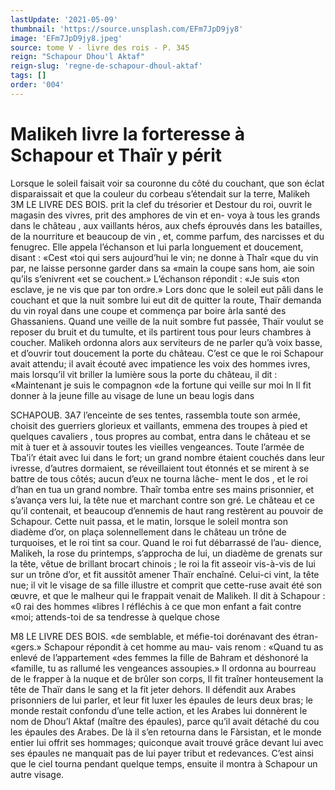 ```yaml
---
lastUpdate: '2021-05-09'
thumbnail: 'https://source.unsplash.com/EFm7JpD9jy8'
image: 'EFm7JpD9jy8.jpeg'
source: tome V - livre des rois - P. 345
reign: "Schapour Dhou'l Aktaf"
reign-slug: 'regne-de-schapour-dhoul-aktaf'
tags: []
order: '004'
---
```


# Malikeh livre la forteresse à Schapour et Thaïr y périt

Lorsque le soleil faisait voir sa couronne du côté
du couchant, que son éclat disparaissait et que la couleur du corbeau s’étendait sur la terre, Malikeh
3M LE LIVRE DES BOIS.
prit la clef du trésorier et Destour du roi, ouvrit le magasin des vivres, prit des amphores de vin et en- voya à tous les grands dans le château , aux vaillants héros, aux chefs éprouvés dans les batailles, de la nourriture et beaucoup de vin , et, comme parfum, des narcisses et du fenugrec. Elle appela l’échanson
et lui parla longuement et doucement, disant : «Cest «toi qui sers aujourd’hui le vin; ne donne à Thaîr
«que du vin par, ne laisse personne garder dans sa «main la coupe sans hom, aie soin qu’ils s’enivrent
«et se couchent.» L’échanson répondit : «Je suis
«ton esclave, je ne vis que par ton ordre.»
Lors donc que le soleil eut pâli dans le couchant et que la nuit sombre lui eut dit de quitter la route, Thaïr demanda du vin royal dans une coupe et commença par boire àrla santé des Ghassaniens. Quand une veille de la nuit sombre fut passée, Thaïr voulut se reposer du bruit et du tumulte, et ils partirent tous pour leurs chambres à coucher. Malikeh ordonna alors aux serviteurs de ne parler qu’à voix basse, et d’ouvrir tout doucement la porte
du château.
C’est ce que le roi Schapour avait attendu; il avait écouté avec impatience les voix des hommes ivres,
mais lorsqu’il vit briller la lumière sous la porte du château, il dit : «Maintenant je suis le compagnon «de la fortune qui veille sur moi ln Il fit donner à
la jeune fille au visage de lune un beau logis dans

SCHAPOUB. 3A7 l’enceinte de ses tentes, rassembla toute son armée,
choisit des guerriers glorieux et vaillants, emmena
des troupes à pied et quelques cavaliers , tous propres
au combat, entra dans le château et se mit à tuer
et à assouvir toutes les vieilles vengeances. Toute l’armée de Tba’i’r était avec lui dans le fort; un grand
nombre étaient couchés dans leur ivresse, d’autres dormaient, se réveillaient tout étonnés et se mirent à
se battre de tous côtés; aucun d’eux ne tourna lâche- ment le dos , et le roi d’han en tua un grand nombre. Thaîr tomba entre ses mains prisonnier, et s’avança vers lui, la tête nue et marchant contre son gré. Le château et ce qu’il contenait, et beaucoup d’ennemis
de haut rang restèrent au pouvoir de Schapour. Cette nuit passa, et le matin, lorsque le soleil
montra son diadème d’or, on plaça solennellement dans le château un trône de turquoises, et le roi tint sa cour. Quand le roi fut débarrassé de l’au- dience, Malikeh, la rose du printemps, s’approcha
de lui, un diadème de grenats sur la tête, vêtue de brillant brocart chinois ; le roi la fit asseoir vis-à-vis de lui sur un trône d’or, et fit aussitôt amener Thaïr enchaîné. Celui-ci vint, la tête nue; il vit le visage
de sa fille illustre et comprit que cette-ruse avait été son œuvre, et que le malheur qui le frappait venait de Malikeh. Il dit à Schapour : «0 rai des hommes «libres l réfléchis à ce que mon enfant a fait contre
«moi; attends-toi de sa tendresse à quelque chose

M8 LE LIVRE DES BOIS.
«de semblable, et méfie-toi dorénavant des étran-
«gers.» Schapour répondit à cet homme au mau-
vais renom : «Quand tu as enlevé de l’appartement
«des femmes la fille de Bahram et déshonoré la «famille, tu as rallumé les vengeances assoupies.»
Il ordonna au bourreau de le frapper à la nuque et de brûler son corps, Il fit traîner honteusement
la tête de Thaïr dans le sang et la fit jeter dehors. Il défendit aux Arabes prisonniers de lui parler, et leur fit luxer les épaules de leurs deux bras; le monde restait confondu d’une telle action, et les Arabes lui donnèrent le nom de Dhou’l Aktaf (maître
des épaules), parce qu’il avait détaché du cou les
épaules des Arabes.
De là il s’en retourna dans le Fàrsistan, et le monde entier lui offrit ses hommages; quiconque avait trouvé grâce devant lui avec ses épaules ne manquait pas de lui payer tribut et redevances. C’est
ainsi que le ciel tourna pendant quelque temps, ensuite il montra à Schapour un autre visage.
